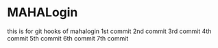 
# MAHALogin
this is for git hooks  of mahalogin
1st commit
2nd commit
3rd commit
4th commit
5th commit
6th commit
7th commit
